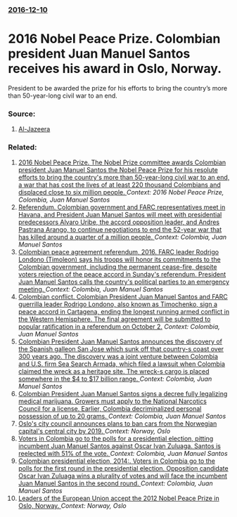 ### [2016-12-10](/news/2016/12/10/index.md)

# 2016 Nobel Peace Prize. Colombian president Juan Manuel Santos receives his award in Oslo, Norway. 

President to be awarded the prize for his efforts to bring the country’s more than 50-year-long civil war to an end.


### Source:

1. [Al-Jazeera](http://www.aljazeera.com/news/2016/12/colombia-santos-nobel-peace-prize-161210103337776.html)

### Related:

1. [2016 Nobel Peace Prize. The Nobel Prize committee awards Colombian president Juan Manuel Santos the Nobel Peace Prize for his resolute efforts to bring the country's more than 50-year-long civil war to an end, a war that has cost the lives of at least 220 thousand Colombians and displaced close to six million people. ](/news/2016/10/7/2016-nobel-peace-prize-the-nobel-prize-committee-awards-colombian-president-juan-manuel-santos-the-nobel-peace-prize-for-his-resolute-effor.md) _Context: 2016 Nobel Peace Prize, Colombia, Juan Manuel Santos_
2. [Referendum. Colombian government and FARC representatives meet in Havana, and President Juan Manuel Santos will meet with presidential predecessors Alvaro Uribe, the accord opposition leader, and Andres Pastrana Arango, to continue negotiations to end the 52-year war that has killed around a quarter of a million people. ](/news/2016/10/4/referendum-colombian-government-and-farc-representatives-meet-in-havana-and-president-juan-manuel-santos-will-meet-with-presidential-prede.md) _Context: Colombia, Juan Manuel Santos_
3. [Colombian peace agreement referendum, 2016. FARC leader Rodrigo Londono (Timoleon) says his troops will honor its commitments to the Colombian government, including the permanent cease-fire, despite voters rejection of the peace accord in Sunday's referendum. President Juan Manuel Santos calls the country's political parties to an emergency meeting. ](/news/2016/10/3/colombian-peace-agreement-referendum-2016-farc-leader-rodrigo-londoa-o-timolea3n-says-his-troops-will-honor-its-commitments-to-the-colom.md) _Context: Colombia, Juan Manuel Santos_
4. [Colombian conflict. Colombian President Juan Manuel Santos and FARC guerrilla leader Rodrigo Londono, also known as Timochenko, sign a peace accord in Cartagena, ending the longest running armed conflict in the Western Hemisphere. The final agreement will be submitted to popular ratification in a referendum on October 2.](/news/2016/09/26/colombian-conflict-colombian-president-juan-manuel-santos-and-farc-guerrilla-leader-rodrigo-londoa-o-also-known-as-timochenko-sign-a-peac.md) _Context: Colombia, Juan Manuel Santos_
5. [Colombian President Juan Manuel Santos announces the discovery of the Spanish galleon San Jose which sunk off that country-s coast over 300 years ago. The discovery was a joint venture between Colombia and U.S. firm Sea Search Armada, which filed a lawsuit when Colombia claimed the wreck as a heritage site. The wreck-s cargo is placed somewhere in the $4 to $17 billion range. ](/news/2015/12/5/colombian-president-juan-manuel-santos-announces-the-discovery-of-the-spanish-galleon-san-josa-c-which-sunk-off-that-country-s-coast-over-3.md) _Context: Colombia, Juan Manuel Santos_
6. [Colombian President Juan Manuel Santos signs a decree fully legalizing medical marijuana. Growers must apply to the National Narcotics Council for a license. Earlier, Colombia decriminalized personal possession of up to 20 grams. ](/news/2015/12/22/colombian-president-juan-manuel-santos-signs-a-decree-fully-legalizing-medical-marijuana-growers-must-apply-to-the-national-narcotics-counc.md) _Context: Colombia, Juan Manuel Santos_
7. [Oslo's city council announces plans to ban cars from the Norwegian capital's central city by 2019. ](/news/2015/10/20/oslo-s-city-council-announces-plans-to-ban-cars-from-the-norwegian-capital-s-central-city-by-2019.md) _Context: Norway, Oslo_
8. [Voters in Colombia go to the polls for a presidential election, pitting incumbent Juan Manuel Santos against Oscar Ivan Zuluaga. Santos is reelected with 51% of the vote. ](/news/2014/06/15/voters-in-colombia-go-to-the-polls-for-a-presidential-election-pitting-incumbent-juan-manuel-santos-against-ascar-iva-n-zuluaga-santos-is.md) _Context: Colombia, Juan Manuel Santos_
9. [Colombian presidential election, 2014:. Voters in Colombia go to the polls for the first round in the presidential election. Opposition candidate Oscar Ivan Zuluaga wins a plurality of votes and will face the incumbent Juan Manuel Santos in the second round. ](/news/2014/05/25/colombian-presidential-election-2014-voters-in-colombia-go-to-the-polls-for-the-first-round-in-the-presidential-election-opposition-cand.md) _Context: Colombia, Juan Manuel Santos_
10. [Leaders of the European Union accept the 2012 Nobel Peace Prize in Oslo, Norway. ](/news/2012/12/10/leaders-of-the-european-union-accept-the-2012-nobel-peace-prize-in-oslo-norway.md) _Context: Norway, Oslo_
